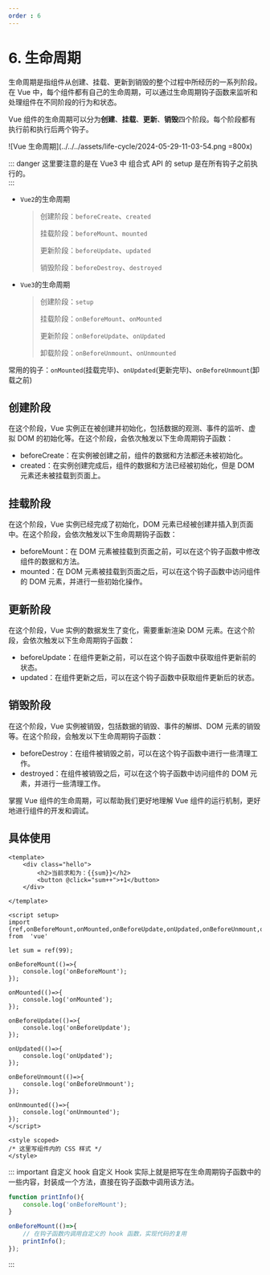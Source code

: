 ```yaml
---
order : 6
---
```

# 6. 生命周期

生命周期是指组件从创建、挂载、更新到销毁的整个过程中所经历的一系列阶段。在 Vue 中，每个组件都有自己的生命周期，可以通过生命周期钩子函数来监听和处理组件在不同阶段的行为和状态。

Vue 组件的生命周期可以分为**创建**、**挂载**、**更新**、**销毁**四个阶段。每个阶段都有执行前和执行后两个钩子。

![Vue 生命周期](../../../assets/life-cycle/2024-05-29-11-03-54.png =800x)

::: danger 这里要注意的是在 Vue3 中 组合式 API 的 setup 是在所有钩子之前执行的。    
:::


* `Vue2`的生命周期

  > 创建阶段：`beforeCreate`、`created`
  >
  > 挂载阶段：`beforeMount`、`mounted`
  >
  > 更新阶段：`beforeUpdate`、`updated`
  >
  > 销毁阶段：`beforeDestroy`、`destroyed`

* `Vue3`的生命周期

  > 创建阶段：`setup`
  >
  > 挂载阶段：`onBeforeMount`、`onMounted`
  >
  > 更新阶段：`onBeforeUpdate`、`onUpdated`
  >
  > 卸载阶段：`onBeforeUnmount`、`onUnmounted`

常用的钩子：`onMounted`(挂载完毕)、`onUpdated`(更新完毕)、`onBeforeUnmount`(卸载之前)

## 创建阶段

在这个阶段，Vue 实例正在被创建并初始化，包括数据的观测、事件的监听、虚拟 DOM 的初始化等。在这个阶段，会依次触发以下生命周期钩子函数：

- beforeCreate：在实例被创建之前，组件的数据和方法都还未被初始化。
- created：在实例创建完成后，组件的数据和方法已经被初始化，但是 DOM 元素还未被挂载到页面上。

## 挂载阶段

在这个阶段，Vue 实例已经完成了初始化，DOM 元素已经被创建并插入到页面中。在这个阶段，会依次触发以下生命周期钩子函数：

- beforeMount：在 DOM 元素被挂载到页面之前，可以在这个钩子函数中修改组件的数据和方法。
- mounted：在 DOM 元素被挂载到页面之后，可以在这个钩子函数中访问组件的 DOM 元素，并进行一些初始化操作。

## 更新阶段

在这个阶段，Vue 实例的数据发生了变化，需要重新渲染 DOM 元素。在这个阶段，会依次触发以下生命周期钩子函数：

- beforeUpdate：在组件更新之前，可以在这个钩子函数中获取组件更新前的状态。
- updated：在组件更新之后，可以在这个钩子函数中获取组件更新后的状态。

## 销毁阶段

在这个阶段，Vue 实例被销毁，包括数据的销毁、事件的解绑、DOM 元素的销毁等。在这个阶段，会触发以下生命周期钩子函数：

- beforeDestroy：在组件被销毁之前，可以在这个钩子函数中进行一些清理工作。
- destroyed：在组件被销毁之后，可以在这个钩子函数中访问组件的 DOM 元素，并进行一些清理工作。

掌握 Vue 组件的生命周期，可以帮助我们更好地理解 Vue 组件的运行机制，更好地进行组件的开发和调试。

## 具体使用

```vue
<template>
    <div class="hello">
        <h2>当前求和为：{{sum}}</h2>
        <button @click="sum++">+1</button>
    </div>
    
</template>
 
<script setup>
import {ref,onBeforeMount,onMounted,onBeforeUpdate,onUpdated,onBeforeUnmount,onUnmounted} from  'vue'

let sum = ref(99);

onBeforeMount(()=>{
    console.log('onBeforeMount');
});

onMounted(()=>{
    console.log('onMounted');
});

onBeforeUpdate(()=>{
    console.log('onBeforeUpdate');
});

onUpdated(()=>{
    console.log('onUpdated');
});

onBeforeUnmount(()=>{
    console.log('onBeforeUnmount');
});

onUnmounted(()=>{
    console.log('onUnmounted');
});
</script>
 
<style scoped>
/* 这里写组件内的 CSS 样式 */
</style>
```

::: important 自定义 hook
自定义 Hook 实际上就是把写在生命周期钩子函数中的一些内容，封装成一个方法，直接在钩子函数中调用该方法。

```js
function printInfo(){
    console.log('onBeforeMount');
}

onBeforeMount(()=>{
    // 在钩子函数内调用自定义的 hook 函数，实现代码的复用
    printInfo();
});
```
:::
